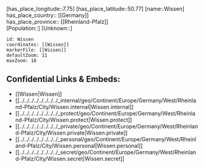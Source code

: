 ﻿---
location: [50.77,7.75] 
mapzoom: [7,12] 
mapmarker: city 
type: City
tags:
- geo/City


SpocWebEntityId: 8380
isDeleted: false
confidential: public

---
[has_place_longitude::7.75] 
[has_place_latitude::50.77] 
[name::Wissen] 
has_place_country:: [[Germany]]  
has_place_province:: [[Rheinland-Pfalz]]  
[Population::] 
[Unknown::] 


```leaflet
id: Wissen
coordinates: [[Wissen]] 
markerFile: [[Wissen]] 
defaultZoom: 11 
maxZoom: 18
```


## Confidential Links & Embeds: 
- [[Wissen|Wissen]]  
- [[../../../../../../../../_internal/geo/Continent/Europe/Germany/West/Rheinland-Pfalz/City/Wissen.internal|Wissen.internal]] 
- [[../../../../../../../../_protect/geo/Continent/Europe/Germany/West/Rheinland-Pfalz/City/Wissen.protect|Wissen.protect]] 
- [[../../../../../../../../_private/geo/Continent/Europe/Germany/West/Rheinland-Pfalz/City/Wissen.private|Wissen.private]] 
- [[../../../../../../../../_personal/geo/Continent/Europe/Germany/West/Rheinland-Pfalz/City/Wissen.personal|Wissen.personal]] 
- [[../../../../../../../../_secret/geo/Continent/Europe/Germany/West/Rheinland-Pfalz/City/Wissen.secret|Wissen.secret]] 
